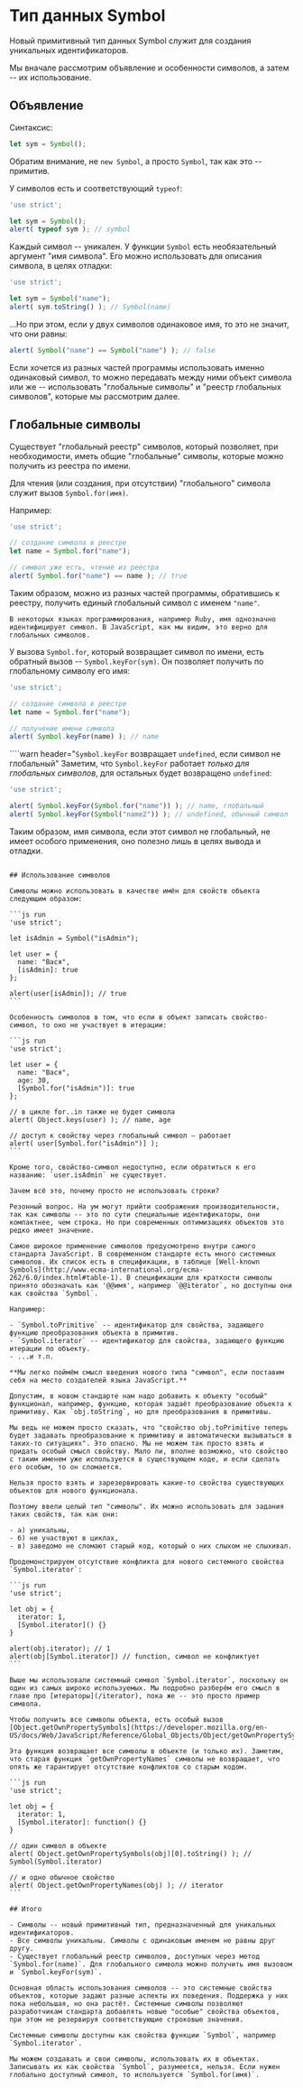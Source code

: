 
# Тип данных Symbol

Новый примитивный тип данных Symbol служит для создания уникальных идентификаторов.

Мы вначале рассмотрим объявление и особенности символов, а затем -- их использование.

## Объявление

Синтаксис:
```js
let sym = Symbol();
```

Обратим внимание, не `new Symbol`, а просто `Symbol`, так как это -- примитив.

У символов есть и соответствующий `typeof`:

```js run
'use strict';

let sym = Symbol();
alert( typeof sym ); // symbol
```

Каждый символ -- уникален. У функции `Symbol` есть необязательный аргумент "имя символа". Его можно использовать для описания символа, в целях отладки:

```js run
'use strict';

let sym = Symbol("name");
alert( sym.toString() ); // Symbol(name)
```

...Но при этом, если у двух символов одинаковое имя, то это не значит, что они равны:

```js run
alert( Symbol("name") == Symbol("name") ); // false
```

Если хочется из разных частей программы использовать именно одинаковый символ, то можно передавать между ними объект символа или же -- использовать "глобальные символы" и "реестр глобальных символов", которые мы рассмотрим далее.

## Глобальные символы

Существует "глобальный реестр" символов, который позволяет, при необходимости, иметь общие "глобальные" символы, которые можно получить из реестра по имени.

Для чтения (или создания, при отсутствии) "глобального" символа служит вызов `Symbol.for(имя)`.

Например:

```js run
'use strict';

// создание символа в реестре
let name = Symbol.for("name");

// символ уже есть, чтение из реестра
alert( Symbol.for("name") == name ); // true
```

Таким образом, можно из разных частей программы, обратившись к реестру, получить единый глобальный символ с именем `"name"`.

```smart
В некоторых языках программирования, например Ruby, имя однозначно идентифицирует символ. В JavaScript, как мы видим, это верно для глобальных символов.
```

У вызова `Symbol.for`, который возвращает символ по имени, есть обратный вызов -- `Symbol.keyFor(sym)`. Он позволяет получить по глобальному символу его имя:

```js run
'use strict';

// создание символа в реестре
let name = Symbol.for("name");

// получение имени символа
alert( Symbol.keyFor(name) ); // name
```

````warn header="`Symbol.keyFor` возвращает `undefined`, если символ не глобальный"
Заметим, что `Symbol.keyFor` работает *только для глобальных символов*, для остальных будет возвращено `undefined`:

```js run
'use strict';

alert( Symbol.keyFor(Symbol.for("name")) ); // name, глобальный
alert( Symbol.keyFor(Symbol("name2")) ); // undefined, обычный символ
```

Таким образом, имя символа, если этот символ не глобальный, не имеет особого применения, оно полезно лишь в целях вывода и отладки.
````

## Использование символов

Символы можно использовать в качестве имён для свойств объекта следующим образом:

```js run
'use strict';

let isAdmin = Symbol("isAdmin");

let user = {
  name: "Вася",
  [isAdmin]: true
};

alert(user[isAdmin]); // true
```

Особенность символов в том, что если в объект записать свойство-символ, то оно не участвует в итерации:

```js run
'use strict';

let user = {
  name: "Вася",
  age: 30,
  [Symbol.for("isAdmin")]: true
};

// в цикле for..in также не будет символа
alert( Object.keys(user) ); // name, age

// доступ к свойству через глобальный символ — работает
alert( user[Symbol.for("isAdmin")] );
```

Кроме того, свойство-символ недоступно, если обратиться к его названию: `user.isAdmin` не существует.

Зачем всё это, почему просто не использовать строки?

Резонный вопрос. На ум могут прийти соображения производительности, так как символы -- это по сути специальные идентификаторы, они компактнее, чем строка. Но при современных оптимизациях объектов это редко имеет значение.

Самое широкое применение символов предусмотрено внутри самого стандарта JavaScript. В современном стандарте есть много системных символов. Их список есть в спецификации, в таблице [Well-known Symbols](http://www.ecma-international.org/ecma-262/6.0/index.html#table-1). В спецификации для краткости символы принято обозначать как '@@имя', например `@@iterator`, но доступны они как свойства `Symbol`.

Например:

- `Symbol.toPrimitive` -- идентификатор для свойства, задающего функцию преобразования объекта в примитив.
- `Symbol.iterator` -- идентификатор для свойства, задающего функцию итерации по объекту.
- ...и т.п.

**Мы легко поймём смысл введения нового типа "символ", если поставим себя на место создателей языка JavaScript.**

Допустим, в новом стандарте нам надо добавить к объекту "особый" функционал, например, функцию, которая задаёт преобразование объекта к примитиву. Как `obj.toString`, но для преобразования в примитивы.

Мы ведь не можем просто сказать, что "свойство obj.toPrimitive теперь будет задавать преобразование к примитиву и автоматически вызываться в таких-то ситуациях". Это опасно. Мы не можем так просто взять и придать особый смысл свойству. Мало ли, вполне возможно, что свойство с таким именем уже используется в существующем коде, и если сделать его особым, то он сломается.

Нельзя просто взять и зарезервировать какие-то свойства существующих объектов для нового функционала.

Поэтому ввели целый тип "символы". Их можно использовать для задания таких свойств, так как они:

- а) уникальны,
- б) не участвуют в циклах,
- в) заведомо не сломают старый код, который о них слыхом не слыхивал.

Продемонстрируем отсутствие конфликта для нового системного свойства `Symbol.iterator`:

```js run
'use strict';

let obj = {
  iterator: 1,
  [Symbol.iterator]() {}
}

alert(obj.iterator); // 1
alert(obj[Symbol.iterator]) // function, символ не конфликтует
```

Выше мы использовали системный символ `Symbol.iterator`, поскольку он один из самых широко используемых. Мы подробно разберём его смысл в главе про [итераторы](/iterator), пока же -- это просто пример символа.

Чтобы получить все символы объекта, есть особый вызов [Object.getOwnPropertySymbols](https://developer.mozilla.org/en-US/docs/Web/JavaScript/Reference/Global_Objects/Object/getOwnPropertySymbols).

Эта функция возвращает все символы в объекте (и только их). Заметим, что старая функция `getOwnPropertyNames` символы не возвращает, что опять же гарантирует отсутствие конфликтов со старым кодом.

```js run
'use strict';

let obj = {
  iterator: 1,
  [Symbol.iterator]: function() {}
}

// один символ в объекте
alert( Object.getOwnPropertySymbols(obj)[0].toString() ); // Symbol(Symbol.iterator)

// и одно обычное свойство
alert( Object.getOwnPropertyNames(obj) ); // iterator
```

## Итого

- Символы -- новый примитивный тип, предназначенный для уникальных идентификаторов.
- Все символы уникальны. Символы с одинаковым именем не равны друг другу.
- Существует глобальный реестр символов, доступных через метод `Symbol.for(name)`. Для глобального символа можно получить имя вызовом и `Symbol.keyFor(sym)`.

Основная область использования символов -- это системные свойства объектов, которые задают разные аспекты их поведения. Поддержка у них пока небольшая, но она растёт. Системные символы позволяют разработчикам стандарта добавлять новые "особые" свойства объектов, при этом не резервируя соответствующие строковые значения.

Системные символы доступны как свойства функции `Symbol`, например `Symbol.iterator`.

Мы можем создавать и свои символы, использовать их в объектах. Записывать их как свойства `Symbol`, разумеется, нельзя. Если нужен глобально доступный символ, то используется `Symbol.for(имя)`.
